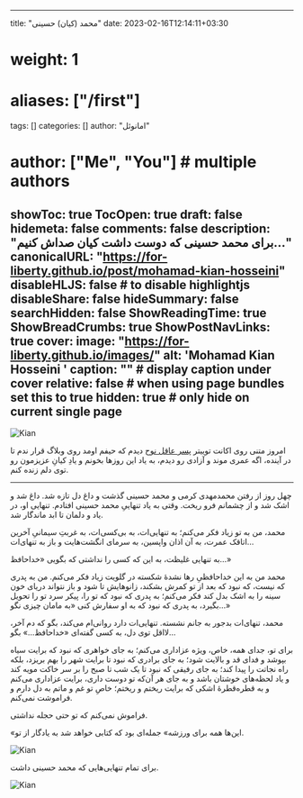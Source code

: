 
---
title: "محمد (کیان) حسینی"
date: 2023-02-16T12:14:11+03:30
# weight: 1
# aliases: ["/first"]
tags: []
categories: []
author: "امانوئل"
# author: ["Me", "You"] # multiple authors
showToc: true
TocOpen: true
draft: false
hidemeta: false
comments: false
description: "برای محمد حسینی که دوست داشت کیان صداش کنیم…"
canonicalURL: "https://for-liberty.github.io/post/mohamad-kian-hosseini"
disableHLJS: false # to disable highlightjs
disableShare: false
hideSummary: false
searchHidden: false
ShowReadingTime: true
ShowBreadCrumbs: true
ShowPostNavLinks: true
cover:
    image: "https://for-liberty.github.io/images/" 
    alt: 'Mohamad Kian Hosseini '
    caption: "<text>" # display caption under cover
    relative: false # when using page bundles set this to true
    hidden: true # only hide on current single page
---

![Kian](/images/mohamad-kian-hosseini/01.jpg#center)

امروز متنی روی اکانت توییتر [پسر عاقل نوح](https://twitter.com/Ebne_noah/status/1626134473648533504) دیدم که حیفم اومد روی وبلاگ قرار ندم تا در آینده، اگه عمری موند و آزادی رو دیدم، به یاد این روزها بخونم و یادِ کیانِ عزیزمون رو توی دلم زنده کنم.

___

چهل روز از رفتن محمدمهدی کرمی و محمد حسینی گذشت و داغ دل تازه شد. داغ شد و اشک شد و از چشمانم فرو ریخت. وقتی به یاد تنهاییِ محمد حسینی افتادم. تنهایی او، در یاد و دلمان تا ابد ماندگار شد.

محمد، من به تو زیاد فکر می‌کنم؛ به تنهایی‌ات، به بی‌کسی‌ات، به غربتِ سیمانیِ آخرین اتاقک عمرت، به آن اذان واپسین، به سرمای انگشت‌هایت و باز به تنهای‌ات…

به تنهایی غلیظت، به این که کسی را نداشتی که بگویی «خداحافظ…»

محمد من به این خداحافظیِ رها نشدهٔ شکسته در گلویت زیاد فکر می‌کنم. من به پدری که نیست، که نبود که بعد از تو کمرش بشکند، زانوهایش تا شود و باز نتواند دریای خون سینه را به اشک بدل کند فکر می‌کنم؛ به پدری که نبود که تو را، پیکر سرد تو را تحویل بگیرد، به پدری که نبود که به او سفارش کنی «به مامان چیزی نگو…»

محمد، تنهای‌ات بدجور به جانم نشسته. تنهایی‌ات دارد روانی‌ام می‌کند، بگو که دم آخر، لااقل توی دل، به کسی گفته‌ای «خداحافظ…» بگو…

برای تو، جدای همه، خاص، ویژه عزاداری می‌کنم؛ به جای خواهری که نبود که برایت سیاه بپوشد و فدای قد و بالایت شود؛ به جای برادری که نبود تا برایت شهر را بهم بریزد، بلکه راه نجاتت را پیدا کند؛ به جای رفیقی که نبود تا یک شب تا صبح را بر سر خاکت مویه کند و یاد لحظه‌های خوشتان باشد و به جای هر آن‌که تو دوست داری، برایت عزاداری می‌کنم و به قطره‌قطرهٔ اشکی که برایت ریختم و ریختم؛ خاصِ تو غم و ماتم به دل دارم و فراموشت نمی‌کنم.

فراموش نمی‌کنم که تو حتی حجله نداشتی.

«این‌ها همه برای ورزشه» جمله‌ای بود که کتابی خواهد شد به یادگار از تو.

![Kian](/images/mohamad-kian-hosseini/02.jpg#center)

برای تمام تنهایی‌هایی که محمد حسینی داشت.

![Kian](/images/mohamad-kian-hosseini/03.jpg#center)
